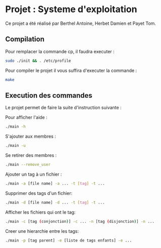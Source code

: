 # Projet : Systeme d'exploitation 

Ce projet a été réalisé par Berthel Antoine, Herbet Damien et Payet Tom.

## Compilation

Pour remplacer la commande cp, il faudra executer :

```bash
sudo ./init && . /etc/profile
```

Pour compiler le projet il vous suffira d'executer la commande :

```bash
make
```

## Execution des commandes

Le projet permet de faire la suite d'instruction suivante :

Pour afficher l'aide :

```bash
./main -h
```

S'ajouter aux membres :

```bash
./main -u
```

Se retirer des membres :

```bash
./main --remove_user
```

Ajouter un tag à un fichier :

```bash
./main -a [file name] -a ... -t [tag] -t ...
```

Supprimer des tags d'un fichier:

```bash
./main -d [file name] -d ... -t [tag] -t ...
```

Afficher les fichiers qui ont le tag:

```bash
./main -c [tag (conjonction)] -c ... -n [tag (disjonction)] -n ...
```

Creer une hierarchie entre les tags:

```bash
./main -p [tag parent] -e [liste de tags enfants] -e ...
```
